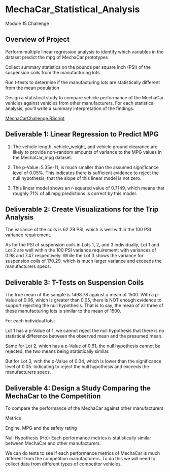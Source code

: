 # MechaCar_Statistical_Analysis

Module 15 Challenge


## Overview of Project

Perform multiple linear regression analysis to identify which variables in the dataset predict the mpg of MechaCar prototypes

Collect summary statistics on the pounds per square inch (PSI) of the suspension coils from the manufacturing lots

Run t-tests to determine if the manufacturing lots are statistically different from the mean population

Design a statistical study to compare vehicle performance of the MechaCar vehicles against vehicles from other manufacturers. For each statistical analysis, you’ll write a summary interpretation of the findings.


[MechaCarChallenge.RScript](MechaCarChallenge.RScript)


## Deliverable 1: Linear Regression to Predict MPG

1.	The vehicle length, vehicle_weight, and vehicle ground clearance are likely to provide non-random amounts of variance to the MPG values in the MechaCar_mpg dataset. 

2.	The p-Value: 5.35e-11, is much smaller than the assumed significance level of 0.05%. This indicates there is sufficient evidence to reject the null hypothesis, that the slope of this linear model is not zero.

3.	This linear model shows an r-squared value of 0.7149, which means that roughly 71% of all mpg predictions is correct by this model.


## Deliverable 2: Create Visualizations for the Trip Analysis

The variance of the coils is 62.29 PSI, which is well within the 100 PSI variance requirement.

As for the PSI of suspension coils in Lots 1, 2, and 3 individually, Lot 1 and Lot 2 are well within the 100 PSI variance requirement: with variances of 0.98 and 7.47 respectively. While the Lot 3 shows the variance for suspension coils of 170.29, which is much larger variance and exceeds the manufacturers specs.





## Deliverable 3: T-Tests on Suspension Coils

The true mean of the sample is 1498.78 against a mean of 1500. With a p-Value of 0.06, which is greater than 0.05, there is NOT enough evidence to support rejecting the null hypothesis. That is to say, the mean of all three of these manufacturing lots is similar to the mean of 1500.

For each individual lots:

Lot 1 has a p-Value of 1, we cannot reject the null hypothesis that there is no statistical difference between the observed mean and the presumed mean.

Same for Lot 2, which has a p-Value of 0.61, the null hypothesis cannot be rejected, the two means being statistically similar.

But for Lot 3, with the p-Value of 0.04, which is lower than the significance level of 0.05. Indicating to reject the null hypothesis and exceeds the manufacturers specs.


## Deliverable 4: Design a Study Comparing the MechaCar to the Competition

To compare the performance of the MechaCar against other manufacturers

Metrics

Engine, MPG and the safety rating

Null Hypothesis (Ho): Each performance metrics is statistically similar between MechaCar and other manufacturers.

We can do tests to see if each performance metrics of MechaCar is much different from the competition manufacturers. To do this we will need to collect data from different types of competitor vehicles.

